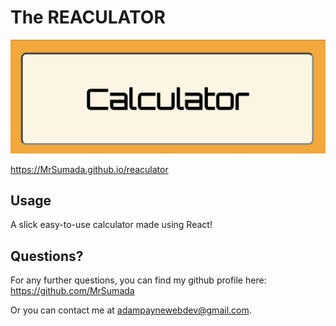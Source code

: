 # The REACULATOR

![screenshot](./assets/calc.jpg)

https://MrSumada.github.io/reaculator

## Usage

A slick easy-to-use calculator made using React!

## Questions?

For any further questions, you can find my github profile here: https://github.com/MrSumada

Or you can contact me at adampaynewebdev@gmail.com.